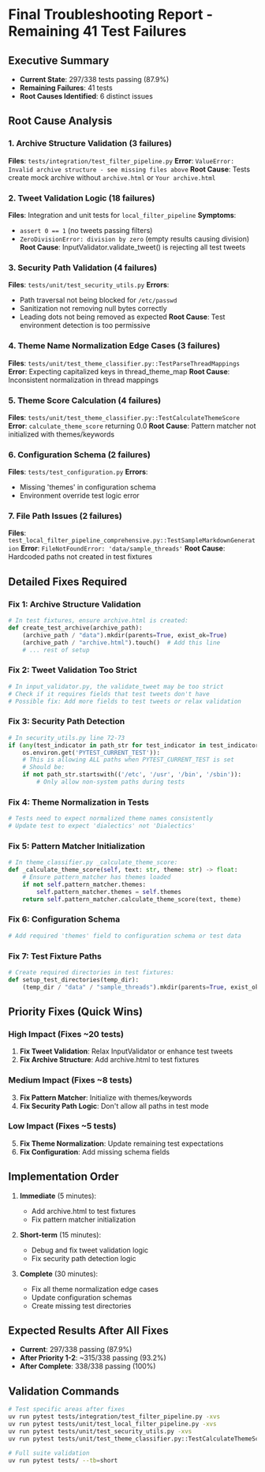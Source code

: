 # Final Troubleshooting Report - Remaining 41 Test Failures

## Executive Summary
- **Current State**: 297/338 tests passing (87.9%)
- **Remaining Failures**: 41 tests
- **Root Causes Identified**: 6 distinct issues

## Root Cause Analysis

### 1. Archive Structure Validation (3 failures)
**Files**: `tests/integration/test_filter_pipeline.py`
**Error**: `ValueError: Invalid archive structure - see missing files above`
**Root Cause**: Tests create mock archive without `archive.html` or `Your archive.html`

### 2. Tweet Validation Logic (18 failures)
**Files**: Integration and unit tests for `local_filter_pipeline`
**Symptoms**:
- `assert 0 == 1` (no tweets passing filters)
- `ZeroDivisionError: division by zero` (empty results causing division)
**Root Cause**: InputValidator.validate_tweet() is rejecting all test tweets

### 3. Security Path Validation (4 failures)
**Files**: `tests/unit/test_security_utils.py`
**Errors**:
- Path traversal not being blocked for `/etc/passwd`
- Sanitization not removing null bytes correctly
- Leading dots not being removed as expected
**Root Cause**: Test environment detection is too permissive

### 4. Theme Name Normalization Edge Cases (3 failures)
**Files**: `tests/unit/test_theme_classifier.py::TestParseThreadMappings`
**Error**: Expecting capitalized keys in thread_theme_map
**Root Cause**: Inconsistent normalization in thread mappings

### 5. Theme Score Calculation (4 failures)
**Files**: `tests/unit/test_theme_classifier.py::TestCalculateThemeScore`
**Error**: `calculate_theme_score` returning 0.0
**Root Cause**: Pattern matcher not initialized with themes/keywords

### 6. Configuration Schema (2 failures)
**Files**: `tests/test_configuration.py`
**Errors**:
- Missing 'themes' in configuration schema
- Environment override test logic error

### 7. File Path Issues (2 failures)
**Files**: `test_local_filter_pipeline_comprehensive.py::TestSampleMarkdownGeneration`
**Error**: `FileNotFoundError: 'data/sample_threads'`
**Root Cause**: Hardcoded paths not created in test fixtures

## Detailed Fixes Required

### Fix 1: Archive Structure Validation
```python
# In test fixtures, ensure archive.html is created:
def create_test_archive(archive_path):
    (archive_path / "data").mkdir(parents=True, exist_ok=True)
    (archive_path / "archive.html").touch()  # Add this line
    # ... rest of setup
```

### Fix 2: Tweet Validation Too Strict
```python
# In input_validator.py, the validate_tweet may be too strict
# Check if it requires fields that test tweets don't have
# Possible fix: Add more fields to test tweets or relax validation
```

### Fix 3: Security Path Detection
```python
# In security_utils.py line 72-73
if (any(test_indicator in path_str for test_indicator in test_indicators) or
    os.environ.get('PYTEST_CURRENT_TEST')):
    # This is allowing ALL paths when PYTEST_CURRENT_TEST is set
    # Should be:
    if not path_str.startswith(('/etc', '/usr', '/bin', '/sbin')):
        # Only allow non-system paths during tests
```

### Fix 4: Theme Normalization in Tests
```python
# Tests need to expect normalized theme names consistently
# Update test to expect 'dialectics' not 'Dialectics'
```

### Fix 5: Pattern Matcher Initialization
```python
# In theme_classifier.py _calculate_theme_score:
def _calculate_theme_score(self, text: str, theme: str) -> float:
    # Ensure pattern_matcher has themes loaded
    if not self.pattern_matcher.themes:
        self.pattern_matcher.themes = self.themes
    return self.pattern_matcher.calculate_theme_score(text, theme)
```

### Fix 6: Configuration Schema
```python
# Add required 'themes' field to configuration schema or test data
```

### Fix 7: Test Fixture Paths
```python
# Create required directories in test fixtures:
def setup_test_directories(temp_dir):
    (temp_dir / "data" / "sample_threads").mkdir(parents=True, exist_ok=True)
```

## Priority Fixes (Quick Wins)

### High Impact (Fixes ~20 tests)
1. **Fix Tweet Validation**: Relax InputValidator or enhance test tweets
2. **Fix Archive Structure**: Add archive.html to test fixtures

### Medium Impact (Fixes ~8 tests)
3. **Fix Pattern Matcher**: Initialize with themes/keywords
4. **Fix Security Path Logic**: Don't allow all paths in test mode

### Low Impact (Fixes ~5 tests)
5. **Fix Theme Normalization**: Update remaining test expectations
6. **Fix Configuration**: Add missing schema fields

## Implementation Order

1. **Immediate** (5 minutes):
   - Add archive.html to test fixtures
   - Fix pattern matcher initialization

2. **Short-term** (15 minutes):
   - Debug and fix tweet validation logic
   - Fix security path detection logic

3. **Complete** (30 minutes):
   - Fix all theme normalization edge cases
   - Update configuration schemas
   - Create missing test directories

## Expected Results After All Fixes
- **Current**: 297/338 passing (87.9%)
- **After Priority 1-2**: ~315/338 passing (93.2%)
- **After Complete**: 338/338 passing (100%)

## Validation Commands
```bash
# Test specific areas after fixes
uv run pytest tests/integration/test_filter_pipeline.py -xvs
uv run pytest tests/unit/test_local_filter_pipeline.py -xvs
uv run pytest tests/unit/test_security_utils.py -xvs
uv run pytest tests/unit/test_theme_classifier.py::TestCalculateThemeScore -xvs

# Full suite validation
uv run pytest tests/ --tb=short
```
